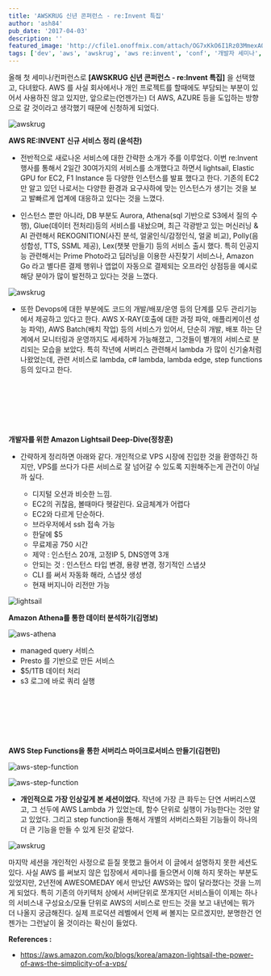 ```yaml
---
title: 'AWSKRUG 신년 콘퍼런스 - re:Invent 특집'
author: 'ash84'
pub_date: '2017-04-03'
description: ''
featured_image: 'http://cfile1.onoffmix.com/attach/OG7xKkO6I1Rz03MmexAQnsiRQPhm1RJX'
tags: ['dev', 'aws', 'awskrug', 'aws re:invent', 'conf', '개발자 세미나', 'conference']
---
```


올해 첫 세미나/컨퍼런스로 **[AWSKRUG 신년 콘퍼런스 - re:Invent 특집]** 을 선택했고, 다녀왔다. AWS 를 사실 회사에서나 개인 프로젝트를 할때에도 부담되는 부분이 있어서 사용하진 않고 있지만, 앞으로는(언젠가는) 더 AWS, AZURE 등을 도입하는 방향으로 갈 것이라고 생각했기 때문에 신청하게 되었다. 

![awskrug](https://c1.staticflickr.com/1/681/32610242231_9ac0b9e403_b.jpg)

**AWS RE:INVENT 신규 서비스 정리 (윤석찬)**

- 전반적으로 새로나온 서비스에 대한 간략한 소개가 주를 이루었다. 이번 re:Invent 행사를 통해서 2일간 30여가지의 서비스를 소개했다고 하면서 lightsail, Elastic GPU for EC2, F1 Instance 등 다양한 인스턴스를 발표 했다고 한다. 기존의 EC2 만 알고 있던 나로서는 다양한 환경과 요구사하에 맞는 인스턴스가 생기는 것을 보고 발빠르게 업계에 대응하고 있다는 것을 느꼈다. 

- 인스턴스 뿐만 아니라, DB 부분도 Aurora, Athena(sql 기반으로 S3에서 질의 수행), Glue(데이터 전처리)등의 서비스를 내놨으며, 최근 각광받고 있는 머신러닝 & AI 관련해서 REKOGNITION(사진 분석, 얼굴인식/감정인식, 얼굴 비교), Polly(음성합성, TTS, SSML 제공), Lex(챗봇 만들기) 등의 서비스 출시 했다. 특히 인공지능 관련해서는 Prime Photo라고 딥러닝을 이용한 사진찾기 서비스나, Amazon Go 라고 별다른 결제 행위나 앱없이 자동으로 결제되는 오프라인 상점등을 예시로 해당 분야가 많이 발전하고 있다는 것을 느꼈다. 

![awskrug](https://c1.staticflickr.com/1/266/32610242151_076c4cdd75_b.jpg)

- 또한 Devops에 대한 부분에도 코드의 개발/배포/운영 등의 단계를 모두 관리기능에서 제공하고 있다고 한다. AWS X-RAY(호출에 대한 과정 파악, 애플리케이션 성능 파악), AWS Batch(배치 작업) 등의 서비스가 있어서, 단순히 개발, 배포 하는 단계에서 모니터링과 운영까지도 세세하게 가능해졌고, 그것들이 별개의 서비스로 분리되는 모습을 보았다. 특히 작년에 서버리스 관련해서 lambda 가 많이 신기술처럼 나왔었는데, 관련 서비스로 lambda, c# lambda, lambda edge, step functions 등의 있다고 한다. 

<script async src="//pagead2.googlesyndication.com/pagead/js/adsbygoogle.js"></script>
<!-- 페이지내_긴_배너 -->
<ins class="adsbygoogle"
     style="display:inline-block;width:728px;height:90px"
     data-ad-client="ca-pub-8699046198561974"
     data-ad-slot="5480877276"></ins>
<script>
(adsbygoogle = window.adsbygoogle || []).push({});
</script>

**개발자를 위한 Amazon Lightsail Deep-Dive(정창훈)**

- 간략하게 정리하면 아래와 같다. 개인적으로 VPS 시장에 진입한 것을 환영하긴 하지만, VPS를 쓰다가 다른 서비스로 잘 넘어갈 수 있도록 지원해주는게 관건이 아닐까 싶다. 

  - 디지털 오션과 비슷한 느낌. 
  - EC2의 귀찮음, 볼때마다 헷갈린다. 요금체계가 어렵다 
  - EC2와 다르게 단순하다. 
  - 브라우저에서 ssh 접속 가능 
  - 한달에 $5
  - 무료제공 750 시간 
  - 제약 : 인스턴스 20개, 고정IP 5, DNS영역 3개 
  - 안되는 것 : 인스턴스 타입 변경, 용량 변경, 정기적인 스냅샷 
  - CLI 를 써서 자동화 해라, 스냅샷 생성
  - 현재 버지니아 리전만 가능 

![lightsail](https://c1.staticflickr.com/1/614/32610242351_94eea9940d_b.jpg)

**Amazon Athena를 통한 데이터 분석하기(김명보)**

![aws-athena](https://c1.staticflickr.com/1/751/32610242041_905d9d9a6d_b.jpg)

- managed query 서비스 
- Presto 를 기반으로 만든 서비스 
- $5/1TB 데이터 처리 
- s3 로그에 바로 쿼리 실행 

<script async src="//pagead2.googlesyndication.com/pagead/js/adsbygoogle.js"></script>
<!-- 페이지내_긴_배너 -->
<ins class="adsbygoogle"
     style="display:inline-block;width:728px;height:90px"
     data-ad-client="ca-pub-8699046198561974"
     data-ad-slot="5480877276"></ins>
<script>
(adsbygoogle = window.adsbygoogle || []).push({});
</script>

**AWS Step Functions을 통한 서버리스 마이크로서비스 만들기(김현민)**

![aws-step-function](https://c1.staticflickr.com/1/340/32580069672_cbba80c805_b.jpg)

![aws-step-function](https://c1.staticflickr.com/1/548/32580070422_543cc05830_b.jpg)

- **개인적으로 가장 인상깊게 본 세션이었다.** 작년에 가장 큰 화두는 단연 서버리스였고, 그 선두에 AWS Lambda 가 있었는데, 함수 단위로 실행이 가능한다는 것만 알고 있었다. 그리고 step function을 통해서 개별의 서버리스화된 기능들이 하나의 더 큰 기능을 만들 수 있게 된것 같았다. 


![awskrug](https://c1.staticflickr.com/1/576/31890352184_689b61173f_b.jpg)

마지막 세션을 개인적인 사정으로 듣질 못했고 들어서 이 글에서 설명하지 못한 세션도 있다. 사실 AWS 를 써보지 않은 입장에서 세미나를 들으면서 이해 하지 못하는 부분도 있었지만, 2년전에 AWESOMEDAY 에서 만났던 AWS와는 많이 달라졌다는 것을 느끼게 되었다. 특히 기존의 아키텍처 상에서 서버단위로 쪼개지던 서비스들이 이제는 하나의 서비스내 구성요소/모듈 단위로 AWS의 서비스로 만드는 것을 보고 내년에는 뭐가 더 나올지 궁금해진다. 실제 프로덕션 레벨에서 언제 써 볼지는 모르겠지만, 분명한건 언젠가는 그런날이 올 것이라는 확신이 들었다. 

**References :**

- https://aws.amazon.com/ko/blogs/korea/amazon-lightsail-the-power-of-aws-the-simplicity-of-a-vps/

